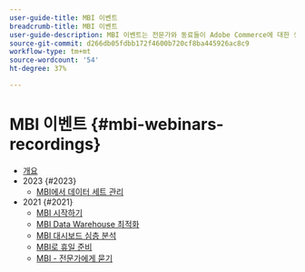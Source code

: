 ```yaml
---
user-guide-title: MBI 이벤트
breadcrumb-title: MBI 이벤트
user-guide-description: MBI 이벤트는 전문가와 동료들이 Adobe Commerce에 대한 생각과 아이디어를 공유한 영상 라이브러리다.
source-git-commit: d266db05fdbb172f4600b720cf8ba445926ac8c9
workflow-type: tm+mt
source-wordcount: '54'
ht-degree: 37%

---
```



# MBI 이벤트  {#mbi-webinars-recordings}

+ [개요](overview.md)
+ 2023 {#2023}
   + [MBI에서 데이터 세트 관리](2023/manage-data-sets.md)
+ 2021 {#2021}
   + [MBI 시작하기](2021-22/getting-started.md)
   + [MBI Data Warehouse 최적화](2021-22/optimize-data-warehouse.md)
   + [MBI 대시보드 심층 분석](2021-22/dashboards-deep-dive.md)
   + [MBI로 휴일 준비](2021-22/holiday-readiness.md)
   + [MBI - 전문가에게 묻기](2021-22/ask-expert.md)

<!--+ Commerce Events {#commerce-events}
  + [Overview](commerce-events/overview.md)
  + 2022 {#2022}
    + [Top Tips and Tricks for Adobe Campaign Standard](customer-journeys/2022/tips-and-tricks.md)
    + [Develop and customize data models in Adobe Campaign Classic](customer-journeys/2022/data-models.md)

+ Data and insights {#commerce-release-updates}
  + [Overview](commerce-release-updates/overview.md)
  + 2022 {#2022}
    + [Innovations and trends](data-and-insights/2022/innovations.md)
    + [Sensei and Analysis Workspace](data-and-insights/2022/sensei.md)
    + [Personalize and automate with Adobe Target](data-and-insights/2022/personalize.md)
    + [Analytics and Target applications for Mobile and Apps](data-and-insights/2022/mobile-and-apps.md)
    + [Cross Device Analytics and Customer Journey Analytics](data-and-insights/2022/cross-device-analytics.md) -->